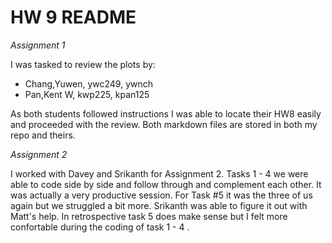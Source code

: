 # HW 9 README

_Assignment 1_

I was tasked to review the plots by:

- Chang,Yuwen, ywc249, ywnch
- Pan,Kent W, kwp225, kpan125

As both students followed instructions I was able to locate their HW8 easily and proceeded with the review. Both markdown files are stored in both my repo and theirs. 


_Assignment 2_

I worked with Davey and Srikanth for Assignment 2. Tasks 1 - 4 we were able to code side by side and follow through and complement each other. It was actually a very productive session.  For Task #5 it was the three of us again but we struggled a bit more. Srikanth was able to figure it out with Matt's help. In retrospective task 5 does make sense but I felt more confortable during the coding of task 1 - 4 . 


